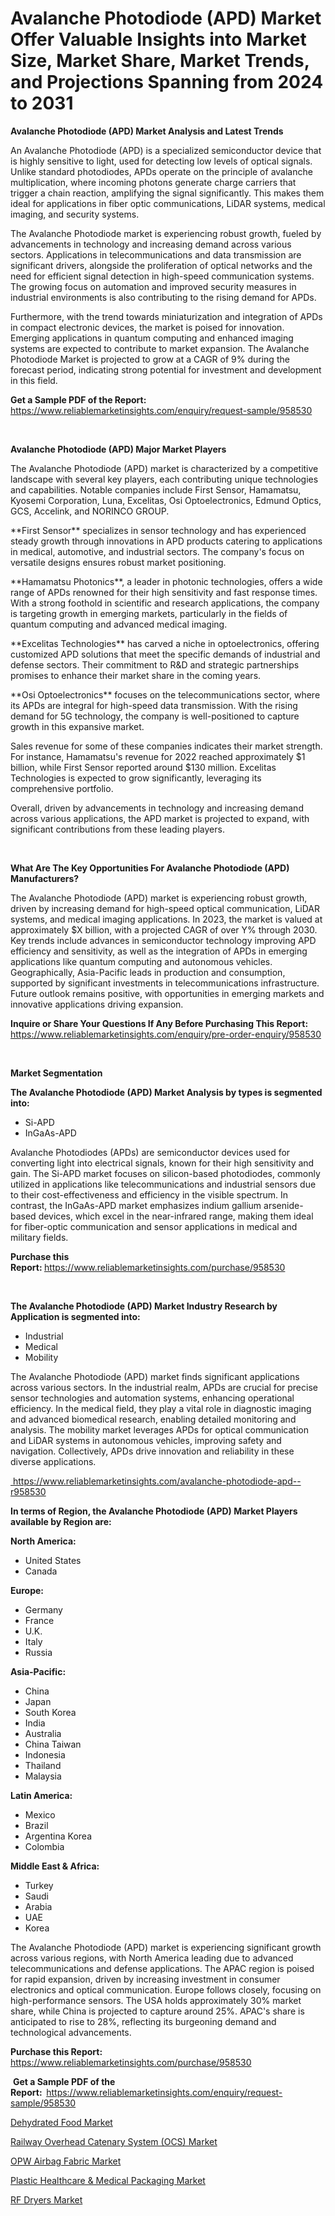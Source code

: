 <p><h1>Avalanche Photodiode (APD) Market Offer Valuable Insights into Market Size, Market Share, Market Trends, and Projections Spanning from 2024 to 2031</h1></p><p><strong>Avalanche Photodiode (APD) Market Analysis and Latest Trends</strong></p>
<p><p>An Avalanche Photodiode (APD) is a specialized semiconductor device that is highly sensitive to light, used for detecting low levels of optical signals. Unlike standard photodiodes, APDs operate on the principle of avalanche multiplication, where incoming photons generate charge carriers that trigger a chain reaction, amplifying the signal significantly. This makes them ideal for applications in fiber optic communications, LiDAR systems, medical imaging, and security systems.</p><p>The Avalanche Photodiode market is experiencing robust growth, fueled by advancements in technology and increasing demand across various sectors. Applications in telecommunications and data transmission are significant drivers, alongside the proliferation of optical networks and the need for efficient signal detection in high-speed communication systems. The growing focus on automation and improved security measures in industrial environments is also contributing to the rising demand for APDs.</p><p>Furthermore, with the trend towards miniaturization and integration of APDs in compact electronic devices, the market is poised for innovation. Emerging applications in quantum computing and enhanced imaging systems are expected to contribute to market expansion. The Avalanche Photodiode Market is projected to grow at a CAGR of 9% during the forecast period, indicating strong potential for investment and development in this field.</p></p>
<p><strong>Get a Sample PDF of the Report:&nbsp;</strong> <a href="https://www.reliablemarketinsights.com/enquiry/request-sample/958530">https://www.reliablemarketinsights.com/enquiry/request-sample/958530</a></p>
<p>&nbsp;</p>
<p><strong>Avalanche Photodiode (APD) Major Market Players</strong></p>
<p><p>The Avalanche Photodiode (APD) market is characterized by a competitive landscape with several key players, each contributing unique technologies and capabilities. Notable companies include First Sensor, Hamamatsu, Kyosemi Corporation, Luna, Excelitas, Osi Optoelectronics, Edmund Optics, GCS, Accelink, and NORINCO GROUP.</p><p>**First Sensor** specializes in sensor technology and has experienced steady growth through innovations in APD products catering to applications in medical, automotive, and industrial sectors. The company's focus on versatile designs ensures robust market positioning.</p><p>**Hamamatsu Photonics**, a leader in photonic technologies, offers a wide range of APDs renowned for their high sensitivity and fast response times. With a strong foothold in scientific and research applications, the company is targeting growth in emerging markets, particularly in the fields of quantum computing and advanced medical imaging.</p><p>**Excelitas Technologies** has carved a niche in optoelectronics, offering customized APD solutions that meet the specific demands of industrial and defense sectors. Their commitment to R&D and strategic partnerships promises to enhance their market share in the coming years.</p><p>**Osi Optoelectronics** focuses on the telecommunications sector, where its APDs are integral for high-speed data transmission. With the rising demand for 5G technology, the company is well-positioned to capture growth in this expansive market.</p><p>Sales revenue for some of these companies indicates their market strength. For instance, Hamamatsu's revenue for 2022 reached approximately $1 billion, while First Sensor reported around $130 million. Excelitas Technologies is expected to grow significantly, leveraging its comprehensive portfolio.</p><p>Overall, driven by advancements in technology and increasing demand across various applications, the APD market is projected to expand, with significant contributions from these leading players.</p></p>
<p>&nbsp;</p>
<p><strong>What Are The Key Opportunities For Avalanche Photodiode (APD) Manufacturers?</strong></p>
<p><p>The Avalanche Photodiode (APD) market is experiencing robust growth, driven by increasing demand for high-speed optical communication, LiDAR systems, and medical imaging applications. In 2023, the market is valued at approximately $X billion, with a projected CAGR of over Y% through 2030. Key trends include advances in semiconductor technology improving APD efficiency and sensitivity, as well as the integration of APDs in emerging applications like quantum computing and autonomous vehicles. Geographically, Asia-Pacific leads in production and consumption, supported by significant investments in telecommunications infrastructure. Future outlook remains positive, with opportunities in emerging markets and innovative applications driving expansion.</p></p>
<p><strong>Inquire or Share Your Questions If Any Before Purchasing This Report:</strong> <a href="https://www.reliablemarketinsights.com/enquiry/pre-order-enquiry/958530">https://www.reliablemarketinsights.com/enquiry/pre-order-enquiry/958530</a></p>
<p>&nbsp;</p>
<p><strong>Market Segmentation</strong></p>
<p><strong>The Avalanche Photodiode (APD) Market Analysis by types is segmented into:</strong></p>
<p><ul><li>Si-APD</li><li>InGaAs-APD</li></ul></p>
<p><p>Avalanche Photodiodes (APDs) are semiconductor devices used for converting light into electrical signals, known for their high sensitivity and gain. The Si-APD market focuses on silicon-based photodiodes, commonly utilized in applications like telecommunications and industrial sensors due to their cost-effectiveness and efficiency in the visible spectrum. In contrast, the InGaAs-APD market emphasizes indium gallium arsenide-based devices, which excel in the near-infrared range, making them ideal for fiber-optic communication and sensor applications in medical and military fields.</p></p>
<p><strong>Purchase this Report:&nbsp;</strong><a href="https://www.reliablemarketinsights.com/purchase/958530">https://www.reliablemarketinsights.com/purchase/958530</a></p>
<p>&nbsp;</p>
<p><strong>The Avalanche Photodiode (APD) Market Industry Research by Application is segmented into:</strong></p>
<p><ul><li>Industrial</li><li>Medical</li><li>Mobility</li></ul></p>
<p><p>The Avalanche Photodiode (APD) market finds significant applications across various sectors. In the industrial realm, APDs are crucial for precise sensor technologies and automation systems, enhancing operational efficiency. In the medical field, they play a vital role in diagnostic imaging and advanced biomedical research, enabling detailed monitoring and analysis. The mobility market leverages APDs for optical communication and LiDAR systems in autonomous vehicles, improving safety and navigation. Collectively, APDs drive innovation and reliability in these diverse applications.</p></p>
<p><a href="https://www.reliablemarketinsights.com/avalanche-photodiode-apd--r958530">&nbsp;https://www.reliablemarketinsights.com/avalanche-photodiode-apd--r958530</a></p>
<p><strong>In terms of Region, the Avalanche Photodiode (APD) Market Players available by Region are:</strong></p>
<p>
    <p> <strong> North America: </strong>
        <ul>
            <li>United States</li>
            <li>Canada</li>
        </ul>
        </p> 
    <p> <strong> Europe: </strong>
        <ul>
            <li>Germany</li>
            <li>France</li>
            <li>U.K.</li>
            <li>Italy</li>
            <li>Russia</li>
        </ul>
        </p> 
    <p> <strong> Asia-Pacific: </strong>
        <ul>
            <li>China</li>
            <li>Japan</li>
            <li>South Korea</li>
            <li>India</li>
            <li>Australia</li>
            <li>China Taiwan</li>
            <li>Indonesia</li>
            <li>Thailand</li>
            <li>Malaysia</li>
        </ul>
        </p> 
    <p> <strong> Latin America: </strong>
        <ul>
            <li>Mexico</li>
            <li>Brazil</li>
            <li>Argentina Korea</li>
            <li>Colombia</li>
        </ul>
        </p> 
    <p> <strong> Middle East & Africa: </strong>
        <ul>
            <li>Turkey</li>
            <li>Saudi</li>
            <li>Arabia</li>
            <li>UAE</li>
            <li>Korea</li>
        </ul>
    </p>
    </p>
<p><p>The Avalanche Photodiode (APD) market is experiencing significant growth across various regions, with North America leading due to advanced telecommunications and defense applications. The APAC region is poised for rapid expansion, driven by increasing investment in consumer electronics and optical communication. Europe follows closely, focusing on high-performance sensors. The USA holds approximately 30% market share, while China is projected to capture around 25%. APAC's share is anticipated to rise to 28%, reflecting its burgeoning demand and technological advancements.</p></p>
<p><strong>Purchase this Report: </strong><a href="https://www.reliablemarketinsights.com/purchase/958530">https://www.reliablemarketinsights.com/purchase/958530</a></p>
<p>&nbsp;<strong>Get a Sample PDF of the Report:&nbsp;&nbsp;</strong><a href="https://www.reliablemarketinsights.com/enquiry/request-sample/958530">https://www.reliablemarketinsights.com/enquiry/request-sample/958530</a></p>
<p><strong></strong></p>
<p><p><a href="https://medium.com/@joanstweart75/in-the-dehydrated-food-market-the-main-focus-is-on-keeping-costs-low-and-getting-the-most-out-of-83598e8ff111">Dehydrated Food Market</a></p><p><a href="https://github.com/globismark/Market-Research-Report-List-5/blob/main/railway-overhead-catenary-system-ocs-market.md">Railway Overhead Catenary System (OCS) Market</a></p><p><a href="https://issuu.com/reportprime-2/docs/opw-airbag-fabric-market-size-2030._8fad05f79b2741">OPW Airbag Fabric Market</a></p><p><a href="https://issuu.com/reportprime-2/docs/plastic-healthcare-medical-packagin_e5b20c82f8f1f6">Plastic Healthcare & Medical Packaging Market</a></p><p><a href="https://www.linkedin.com/pulse/emerging-market-trends-regional-analysis-rf-dryers-forecasted-fh7de?trackingId=SUpEtptZTb28dssw87LwOA%3D%3D">RF Dryers Market</a></p></p>